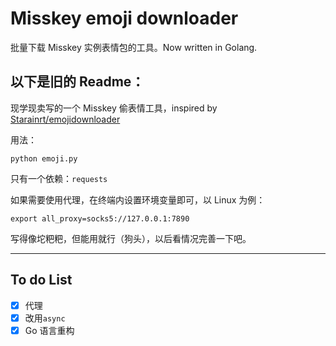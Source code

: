 # Misskey emoji downloader

批量下载 Misskey 实例表情包的工具。Now written in Golang.


以下是旧的 Readme：
---

现学现卖写的一个 Misskey 偷表情工具，inspired by [Starainrt/emojidownloader](https://github.com/Starainrt/emojidownloader)

用法：

```shell
python emoji.py
```

只有一个依赖：`requests`

如果需要使用代理，在终端内设置环境变量即可，以 Linux 为例：

```shell
export all_proxy=socks5://127.0.0.1:7890
```

写得像坨粑粑，但能用就行（狗头），以后看情况完善一下吧。

---

## To do List

- [x] 代理
- [x] 改用`async`
- [x] Go 语言重构
